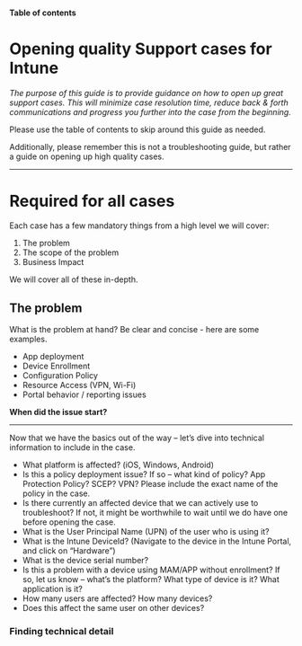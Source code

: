 #### Table of contents


# Opening quality Support cases for Intune

*The purpose of this guide is to provide guidance on how to open up great support cases. 
This will minimize case resolution time, reduce back & forth communications and progress you further into the case from the beginning.*

Please use the table of contents to skip around this guide as needed.

Additionally, please remember this is not a troubleshooting guide, but rather a guide on opening up high quality cases.

***

# Required for all cases

Each case has a few mandatory things from a high level we will cover:
 
1. The problem
2. The scope of the problem
3. Business Impact

We will cover all of these in-depth.

## The problem

What is the problem at hand? Be clear and concise - here are some examples.
* App deployment
* Device Enrollment
* Configuration Policy
* Resource Access (VPN, Wi-Fi)
* Portal behavior / reporting issues

**When did the issue start?**

***

Now that we have the basics out of the way – let’s dive into technical information to include in the case.

* What platform is affected? (iOS, Windows, Android)
* Is this a policy deployment issue? 
 If so – what kind of policy? App Protection Policy? SCEP? VPN?
Please include the exact name of the policy in the case. 
* Is there currently an affected device that we can actively use to troubleshoot? 
If not, it might be worthwhile to wait until we do have one before opening the case.
* What is the User Principal Name (UPN) of the user who is using it? 
* What is the Intune DeviceId? (Navigate to the device in the Intune Portal, and click on “Hardware”)
* What is the device serial number?
* Is this a problem with a device using MAM/APP without enrollment? If so, let us know – what’s the platform? What type of device is it? What application is it?
* How many users are affected? How many devices?
* Does this affect the same user on other devices?

### Finding technical detail

